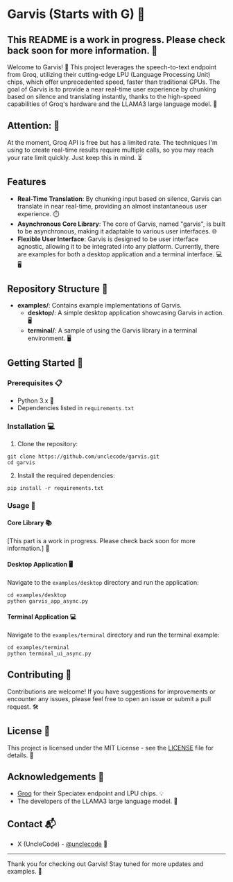 # Garvis (Starts with G) 🌟

## This README is a work in progress. Please check back soon for more information. 🔧

Welcome to Garvis! 🎉 This project leverages the speech-to-text endpoint from Groq, utilizing their cutting-edge LPU (Language Processing Unit) chips, which offer unprecedented speed, faster than traditional GPUs. The goal of Garvis is to provide a near real-time user experience by chunking based on silence and translating instantly, thanks to the high-speed capabilities of Groq's hardware and the LLAMA3 large language model. 🚀

## Attention: 🚨

At the moment, Groq API is free but has a limited rate. The techniques I'm using to create real-time results require multiple calls, so you may reach your rate limit quickly. Just keep this in mind. ⏳

## Features

- **Real-Time Translation**: By chunking input based on silence, Garvis can translate in near real-time, providing an almost instantaneous user experience. ⏱️
- **Asynchronous Core Library**: The core of Garvis, named "garvis", is built to be asynchronous, making it adaptable to various user interfaces. 🌐
- **Flexible User Interface**: Garvis is designed to be user interface agnostic, allowing it to be integrated into any platform. Currently, there are examples for both a desktop application and a terminal interface. 💻🖥️

## Repository Structure 📁

- **examples/**: Contains example implementations of Garvis.
  - **desktop/**: A simple desktop application showcasing Garvis in action. 🖥️
  - **terminal/**: A sample of using the Garvis library in a terminal environment. 🖥️

## Getting Started 🚀

### Prerequisites 📋

- Python 3.x 🐍
- Dependencies listed in `requirements.txt`

### Installation 💻

1. Clone the repository:
```
git clone https://github.com/unclecode/garvis.git
cd garvis
```

2. Install the required dependencies:
```
pip install -r requirements.txt
```

### Usage 🚀

#### Core Library 📚

[This part is a work in progress. Please check back soon for more information.] 🔧

#### Desktop Application 🖥️

Navigate to the `examples/desktop` directory and run the application:

```
cd examples/desktop
python garvis_app_async.py
```

#### Terminal Application 💻

Navigate to the `examples/terminal` directory and run the terminal example:

```
cd examples/terminal
python terminal_ui_async.py
```

## Contributing 🤝

Contributions are welcome! If you have suggestions for improvements or encounter any issues, please feel free to open an issue or submit a pull request. 🛠️

## License 📜

This project is licensed under the MIT License - see the [LICENSE](LICENSE) file for details. 📄

## Acknowledgements 🙏

- [Groq](https://www.groq.com) for their Speciatex endpoint and LPU chips. 💡
- The developers of the LLAMA3 large language model. 🧠

## Contact 📬

- X (UncleCode) - [@unclecode](https://x.com/unclecode) 📱

---

Thank you for checking out Garvis! Stay tuned for more updates and examples. 🌟
